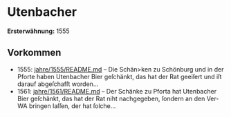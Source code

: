 # Utenbacher

**Ersterwähnung:** 1555

## Vorkommen
- 1555: [jahre/1555/README.md](../jahre/1555/README.md) – Die Schän>ken zu Schönburg und in der Pforte haben
Utenbacher Bier geſchänkt, das hat der Rat geeiſert und
iſt darauf abgeſchafſt worden...
- 1561: [jahre/1561/README.md](../jahre/1561/README.md) – Der Schänke zu Pforta hat Utenbacher Bier geſchänkt,
das hat der Rat niht nachgegeben, ſondern an den Ver-
WA bringen laſſen, der hat ſolche...
